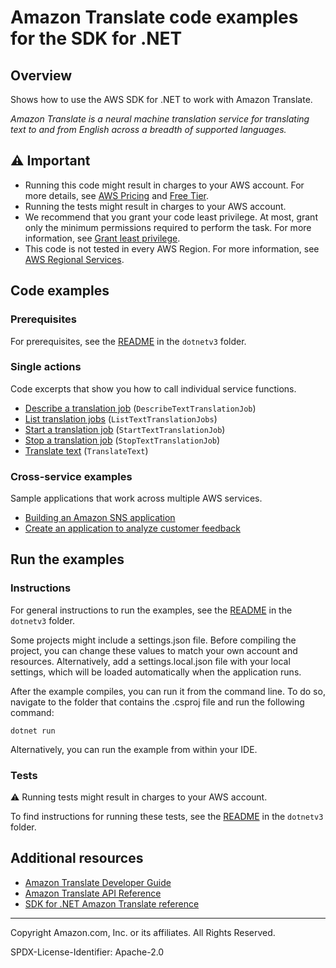 # Amazon Translate code examples for the SDK for .NET

## Overview

Shows how to use the AWS SDK for .NET to work with Amazon Translate.

<!--custom.overview.start-->
<!--custom.overview.end-->

_Amazon Translate is a neural machine translation service for translating text to and from English across a breadth of supported languages._

## ⚠ Important

* Running this code might result in charges to your AWS account. For more details, see [AWS Pricing](https://aws.amazon.com/pricing/) and [Free Tier](https://aws.amazon.com/free/).
* Running the tests might result in charges to your AWS account.
* We recommend that you grant your code least privilege. At most, grant only the minimum permissions required to perform the task. For more information, see [Grant least privilege](https://docs.aws.amazon.com/IAM/latest/UserGuide/best-practices.html#grant-least-privilege).
* This code is not tested in every AWS Region. For more information, see [AWS Regional Services](https://aws.amazon.com/about-aws/global-infrastructure/regional-product-services).

<!--custom.important.start-->
<!--custom.important.end-->

## Code examples

### Prerequisites

For prerequisites, see the [README](../README.md#Prerequisites) in the `dotnetv3` folder.


<!--custom.prerequisites.start-->
<!--custom.prerequisites.end-->

### Single actions

Code excerpts that show you how to call individual service functions.

- [Describe a translation job](DescribeTextTranslationExample/DescribeTextTranslation.cs#L6) (`DescribeTextTranslationJob`)
- [List translation jobs](ListTranslationJobsExample/ListTranslationJobs.cs#L6) (`ListTextTranslationJobs`)
- [Start a translation job](BatchTranslateExample/BatchTranslate.cs#L6) (`StartTextTranslationJob`)
- [Stop a translation job](StopTextTranslationJobExample/StopTextTranslationJob.cs#L6) (`StopTextTranslationJob`)
- [Translate text](TranslateTextExample/TranslateText.cs#L6) (`TranslateText`)

### Cross-service examples

Sample applications that work across multiple AWS services.

- [Building an Amazon SNS application](../cross_service/SubscribePublishTranslate)
- [Create an application to analyze customer feedback](../cross-service/FeedbackSentimentAnalyzer)


<!--custom.examples.start-->
<!--custom.examples.end-->

## Run the examples

### Instructions

For general instructions to run the examples, see the
[README](../README.md#building-and-running-the-code-examples) in the `dotnetv3` folder.

Some projects might include a settings.json file. Before compiling the project,
you can change these values to match your own account and resources. Alternatively,
add a settings.local.json file with your local settings, which will be loaded automatically
when the application runs.

After the example compiles, you can run it from the command line. To do so, navigate to
the folder that contains the .csproj file and run the following command:

```
dotnet run
```

Alternatively, you can run the example from within your IDE.


<!--custom.instructions.start-->
<!--custom.instructions.end-->



### Tests

⚠ Running tests might result in charges to your AWS account.


To find instructions for running these tests, see the [README](../README.md#Tests)
in the `dotnetv3` folder.



<!--custom.tests.start-->
<!--custom.tests.end-->

## Additional resources

- [Amazon Translate Developer Guide](https://docs.aws.amazon.com/translate/latest/dg/what-is.html)
- [Amazon Translate API Reference](https://docs.aws.amazon.com/translate/latest/APIReference/welcome.html)
- [SDK for .NET Amazon Translate reference](https://docs.aws.amazon.com/sdkfornet/v3/apidocs/items/Translate/NTranslate.html)

<!--custom.resources.start-->
<!--custom.resources.end-->

---

Copyright Amazon.com, Inc. or its affiliates. All Rights Reserved.

SPDX-License-Identifier: Apache-2.0
